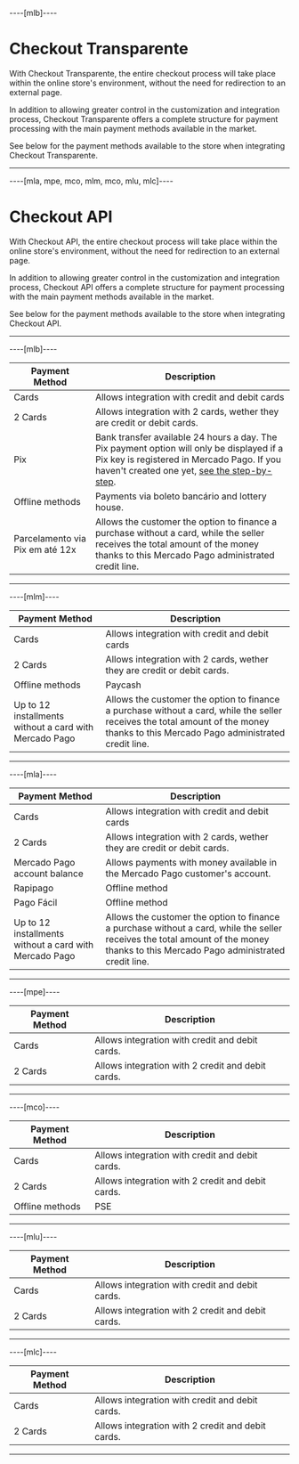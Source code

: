 ----[mlb]----
# Checkout Transparente

With Checkout Transparente, the entire checkout process will take place within the online store's environment, without the need for redirection to an external page.

In addition to allowing greater control in the customization and integration process, Checkout Transparente offers a complete structure for payment processing with the main payment methods available in the market.

See below for the payment methods available to the store when integrating Checkout Transparente.

------------

----[mla, mpe, mco, mlm, mco, mlu, mlc]----
# Checkout API
With Checkout API, the entire checkout process will take place within the online store's environment, without the need for redirection to an external page.

In addition to allowing greater control in the customization and integration process, Checkout API offers a complete structure for payment processing with the main payment methods available in the market.

See below for the payment methods available to the store when integrating Checkout API.

------------
----[mlb]----

| Payment Method | Description |
|---|---|
| Cards | Allows integration with credit and debit cards |
| 2 Cards | Allows integration with 2 cards, wether they are credit or debit cards. |
| Pix | Bank transfer available 24 hours a day. The Pix payment option will only be displayed if a Pix key is registered in Mercado Pago. If you haven't created one yet, [see the step-by-step](https://www.youtube.com/watch?v=60tApKYVnkA). |
| Offline methods | Payments via boleto bancário and lottery house. |
| Parcelamento via Pix em até 12x | Allows the customer the option to finance a purchase without a card, while the seller receives the total amount of the money thanks to this Mercado Pago administrated credit line. |

------------

----[mlm]----

| Payment Method | Description |
|---|---|
| Cards | Allows integration with credit and debit cards |
| 2 Cards | Allows integration with 2 cards, wether they are credit or debit cards. |
| Offline methods | Paycash |
| Up to 12 installments without a card with Mercado Pago | Allows the customer the option to finance a purchase without a card, while the seller receives the total amount of the money thanks to this Mercado Pago administrated credit line. |

------------

----[mla]----

| Payment Method | Description |
|---|---|
| Cards | Allows integration with credit and debit cards |
| 2 Cards | Allows integration with 2 cards, wether they are credit or debit cards.|
| Mercado Pago account balance | Allows payments with money available in the Mercado Pago customer's account. |
| Rapipago | Offline method |
| Pago Fácil | Offline method |
| Up to 12 installments without a card with Mercado Pago | Allows the customer the option to finance a purchase without a card, while the seller receives the total amount of the money thanks to this Mercado Pago administrated credit line. |

------------

----[mpe]----

| Payment Method | Description |
| --- | --- |
| Cards | Allows integration with credit and debit cards. |
| 2 Cards | Allows integration with 2 credit and debit cards. |

------------

----[mco]----

| Payment Method | Description |
| --- | --- |
| Cards | Allows integration with credit and debit cards. |
| 2 Cards | Allows integration with 2 credit and debit cards. |
| Offline methods | PSE |

------------

----[mlu]----

| Payment Method | Description |
| --- | --- |
| Cards | Allows integration with credit and debit cards. |
| 2 Cards | Allows integration with 2 credit and debit cards. |

------------

----[mlc]----

| Payment Method | Description |
| --- | --- |
| Cards | Allows integration with credit and debit cards. |
| 2 Cards | Allows integration with 2 credit and debit cards. |

------------
